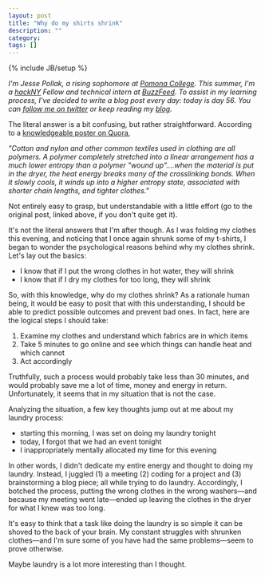 ```yaml
---
layout: post
title: "Why do my shirts shrink"
description: ""
category: 
tags: []
---
```

{% include JB/setup %}

*I'm Jesse Pollak, a rising sophomore at [Pomona College](http://pomona.edu). This summer, I'm a [hackNY](http://hackny.org) Fellow and technical intern at [BuzzFeed](http://buzzfeed.com). To assist in my learning process, I've decided to write a blog post every day: today is day 56. You can [follow me on twitter](http://twitter.com/jessepollak) or keep reading my [blog](http://jessepollak.me).*

The literal answer is a bit confusing, but rather straightforward. According to a [knowledgeable poster on Quora](http://www.quora.com/Why-do-clothes-shrink-when-you-wash-them),

*"Cotton and nylon and other common textiles used in clothing are all polymers.  A polymer completely stretched into a linear arrangement has a much lower entropy than a polymer "wound up"....when the material is put in the dryer, the heat energy breaks many of the crosslinking bonds.  When it slowly cools, it winds up into a higher entropy state, associated with shorter chain lengths, and tighter clothes."*

Not entirely easy to grasp, but understandable with a little effort (go to the original post, linked above, if you don't quite get it).

It's not the literal answers that I'm after though. As I was folding my clothes this evening, and noticing that I once again shrunk some of my t-shirts, I began to wonder the psychological reasons behind why my clothes shrink. Let's lay out the basics:

- I know that if I put the wrong clothes in hot water, they will shrink
- I know that if I dry my clothes for too long, they will shrink

So, with this knowledge, why do my clothes shrink? As a rationale human being, it would be easy to posit that with this understanding, I should be able to predict possible outcomes and prevent bad ones. In fact, here are the logical steps I should take:

1. Examine my clothes and understand which fabrics are in which items
2. Take 5 minutes to go online and see which things can handle heat and which cannot
3. Act accordingly

Truthfully, such a process would probably take less than 30 minutes, and would probably save me a lot of time, money and energy in return. Unfortunately, it seems that in my situation that is not the case.

Analyzing the situation, a few key thoughts jump out at me about my laundry process:

- starting this morning, I was set on doing my laundry tonight
- today, I forgot that we had an event tonight
- I inappropriately mentally allocated my time for this evening

In other words, I didn't dedicate my entire energy and thought to doing my laundry. Instead, I juggled (1) a meeting (2) coding for a project and (3) brainstorming a blog piece; all while trying to do laundry. Accordingly, I botched the process, putting the wrong clothes in the wrong washers—and because my meeting went late—ended up leaving the clothes in the dryer for what I knew was too long.

It's easy to think that a task like doing the laundry is so simple it can be shoved to the back of your brain. My constant struggles with shrunken clothes—and I'm sure some of you have had the same problems—seem to prove otherwise.

Maybe laundry is a lot more interesting than I thought.



